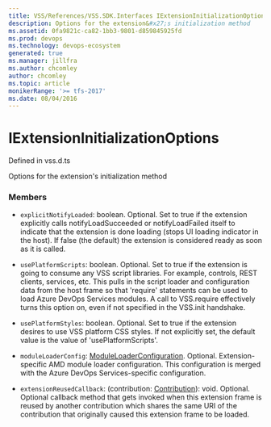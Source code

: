 ```yaml
---
title: VSS/References/VSS.SDK.Interfaces IExtensionInitializationOptions API | Extensions for Azure DevOps Services
description: Options for the extension&#x27;s initialization method
ms.assetid: 0fa9821c-ca82-1bb3-9801-d859845925fd
ms.prod: devops
ms.technology: devops-ecosystem
generated: true
ms.manager: jillfra
ms.author: chcomley
author: chcomley
ms.topic: article
monikerRange: '>= tfs-2017'
ms.date: 08/04/2016
---
```


# IExtensionInitializationOptions

Defined in vss.d.ts


Options for the extension&#x27;s initialization method 

### Members

* `explicitNotifyLoaded`: boolean. Optional. Set to true if the extension explicitly calls notifyLoadSucceeded or notifyLoadFailed
itself to indicate that the extension is done loading (stops UI loading indicator in the host).
If false (the default) the extension is considered ready as soon as it is called.

* `usePlatformScripts`: boolean. Optional. Set to true if the extension is going to consume any VSS script libraries.
For example, controls, REST clients, services, etc.
This pulls in the script loader and configuration data from the host frame so that
&#x27;require&#x27; statements can be used to load Azure DevOps Services modules. A call to VSS.require effectively turns this option on, even if not specified in the VSS.init handshake.

* `usePlatformStyles`: boolean. Optional. Set to true if the extension desires to use VSS platform CSS styles. If not explicitly set,
the default value is the value of &#x27;usePlatformScripts&#x27;.

* `moduleLoaderConfig`: [ModuleLoaderConfiguration](../../../VSS/References/SDK_Interfaces/ModuleLoaderConfiguration.md). Optional. Extension-specific AMD module loader configuration. This configuration
is merged with the Azure DevOps Services-specific configuration.

* `extensionReusedCallback`: (contribution: [Contribution](../../../VSS/References/SDK_Interfaces/Contribution.md)): void. Optional. Optional callback method that gets invoked when this extension frame is reused by another contribution
which shares the same URI of the contribution that originally caused this extension frame to be loaded.

